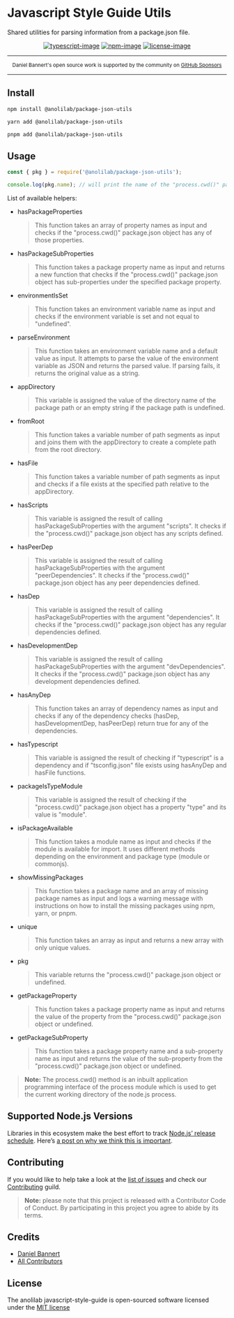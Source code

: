 # Javascript Style Guide Utils

Shared utilities for parsing information from a package.json file.

<div align="center">

[![typescript-image]][typescript-url] [![npm-image]][npm-url] [![license-image]][license-url]

</div>

---

<div align="center">
    <p>
        <sup>
            Daniel Bannert's open source work is supported by the community on <a href="https://github.com/sponsors/prisis">GitHub Sponsors</a>
        </sup>
    </p>
</div>

---

## Install

```sh
npm install @anolilab/package-json-utils
```

```sh
yarn add @anolilab/package-json-utils
```

```sh
pnpm add @anolilab/package-json-utils
```

## Usage

```js
const { pkg } = require('@anolilab/package-json-utils');

console.log(pkg.name); // will print the name of the "process.cwd()" package.json
```

List of available helpers:

- hasPackageProperties
  > This function takes an array of property names as input and checks if the "process.cwd()" package.json object has any of those properties.

- hasPackageSubProperties
  > This function takes a package property name as input and returns a new function that checks if the "process.cwd()" package.json object has sub-properties under the specified package property.

- environmentIsSet
  > This function takes an environment variable name as input and checks if the environment variable is set and not equal to "undefined".

- parseEnvironment
  > This function takes an environment variable name and a default value as input. It attempts to parse the value of the environment variable as JSON and returns the parsed value. If parsing fails, it returns the original value as a string.

- appDirectory
  > This variable is assigned the value of the directory name of the package path or an empty string if the package path is undefined.

- fromRoot
  > This function takes a variable number of path segments as input and joins them with the appDirectory to create a complete path from the root directory.

- hasFile
  > This function takes a variable number of path segments as input and checks if a file exists at the specified path relative to the appDirectory.

- hasScripts
  > This variable is assigned the result of calling hasPackageSubProperties with the argument "scripts". It checks if the "process.cwd()" package.json object has any scripts defined.

- hasPeerDep
  > This variable is assigned the result of calling hasPackageSubProperties with the argument "peerDependencies". It checks if the "process.cwd()" package.json object has any peer dependencies defined.

- hasDep
  > This variable is assigned the result of calling hasPackageSubProperties with the argument "dependencies". It checks if the "process.cwd()" package.json object has any regular dependencies defined.

- hasDevelopmentDep
  > This variable is assigned the result of calling hasPackageSubProperties with the argument "devDependencies". It checks if the "process.cwd()" package.json object has any development dependencies defined.

- hasAnyDep
  > This function takes an array of dependency names as input and checks if any of the dependency checks (hasDep, hasDevelopmentDep, hasPeerDep) return true for any of the dependencies.

- hasTypescript
  > This variable is assigned the result of checking if "typescript" is a dependency and if "tsconfig.json" file exists using hasAnyDep and hasFile functions.

- packageIsTypeModule
  > This variable is assigned the result of checking if the "process.cwd()" package.json object has a property "type" and its value is "module".

- isPackageAvailable
  > This function takes a module name as input and checks if the module is available for import. It uses different methods depending on the environment and package type (module or commonjs).

- showMissingPackages
  > This function takes a package name and an array of missing package names as input and logs a warning message with instructions on how to install the missing packages using npm, yarn, or pnpm.

- unique
  > This function takes an array as input and returns a new array with only unique values.

- pkg
  > This variable returns the "process.cwd()" package.json object or undefined.

- getPackageProperty
  > This function takes a package property name as input and returns the value of the property from the "process.cwd()" package.json object or undefined.

- getPackageSubProperty
  > This function takes a package property name and a sub-property name as input and returns the value of the sub-property from the "process.cwd()" package.json object or undefined.

> **Note:** The process.cwd() method is an inbuilt application programming interface of the process module
which is used to get the current working directory of the node.js process.

## Supported Node.js Versions

Libraries in this ecosystem make the best effort to track
[Node.js’ release schedule](https://nodejs.org/en/about/releases/). Here’s [a
post on why we think this is important](https://medium.com/the-node-js-collection/maintainers-should-consider-following-node-js-release-schedule-ab08ed4de71a).

Contributing
------------

If you would like to help take a look at the [list of issues](https://github.com/anolilab/javascript-style-guide/issues) and check our [Contributing](.github/CONTRIBUTING.md) guild.

> **Note:** please note that this project is released with a Contributor Code of Conduct. By participating in this project you agree to abide by its terms.

Credits
-------------

- [Daniel Bannert](https://github.com/prisis)
- [All Contributors](https://github.com/anolilab/javascript-style-guide/graphs/contributors)

License
-------------

The anolilab javascript-style-guide is open-sourced software licensed under the [MIT license](https://opensource.org/licenses/MIT)

[typescript-image]: https://img.shields.io/badge/Typescript-294E80.svg?style=for-the-badge&logo=typescript
[typescript-url]: "typescript"
[license-image]: https://img.shields.io/npm/l/@anolilab/package-json-utils?color=blueviolet&style=for-the-badge
[license-url]: LICENSE.md "license"
[npm-image]: https://img.shields.io/npm/v/@anolilab/package-json-utils/latest.svg?style=for-the-badge&logo=npm
[npm-url]: https://www.npmjs.com/package/@anolilab/package-json-utils/v/latest "npm"
